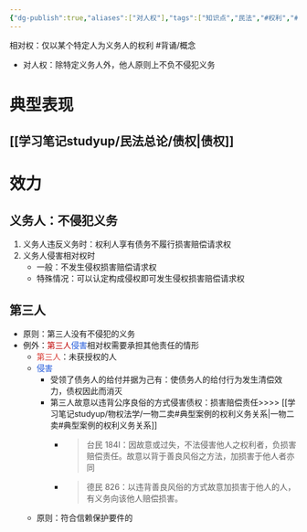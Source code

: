 ```yaml
---
{"dg-publish":true,"aliases":["对人权"],"tags":["知识点","民法","#权利","#民法权利"],"permalink":"/学习笔记studyup/民法总论/相对权/","dgPassFrontmatter":true,"created":"2024-07-05T11:29:05.407+08:00","updated":"2024-11-14T18:06:38.774+08:00"}
---
```


相对权：仅以某个特定人为义务人的权利 #背诵/概念 
- 对人权：除特定义务人外，他人原则上不负不侵犯义务
# 典型表现
## [[学习笔记studyup/民法总论/债权\|债权]] 
# 效力
## 义务人：不侵犯义务
1. 义务人违反义务时：权利人享有债务不履行损害赔偿请求权
2. 义务人侵害相对权时
	- 一般：不发生侵权损害赔偿请求权
	- 特殊情况：可以认定构成侵权即可发生侵权损害赔偿请求权
## 第三人
- 原则：第三人没有不侵犯的义务
- 例外：<font color="#c00000">第三人</font><font color="#245bdb">侵害</font>相对权需要承担其他责任的情形
	- <font color="#d83931">第三人</font>：未获授权的人
	- <font color="#245bdb">侵害</font>
		- 受领了债务人的给付并据为己有：使债务人的给付行为发生清偿效力，债权因此而消灭
		- 第三人故意以违背公序良俗的方式侵害债权：损害赔偿责任>>>> [[学习笔记studyup/物权法学/一物二卖#典型案例的权利义务关系\|一物二卖#典型案例的权利义务关系]]
			- >台民 184Ⅰ：因故意或过失，不法侵害他人之权利者，负损害赔偿责任。故意以背于善良风俗之方法，加损害于他人者亦同
			- >德民 826：以违背善良风俗的方式故意加损害于他人的人，有义务向该他人赔偿损害。
	- 原则：符合信赖保护要件的